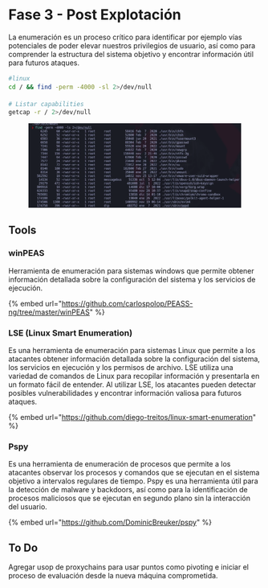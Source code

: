 # Fase 3 - Post Explotación

La enumeración es un proceso crítico para identificar por ejemplo vías potenciales de poder elevar nuestros privilegios de usuario, así como para comprender la estructura del sistema objetivo y encontrar información útil para futuros ataques.

```bash
#linux
cd / && find -perm -4000 -sl 2>/dev/null

# Listar capabilities
getcap -r / 2>/dev/null
```

<figure><img src="../.gitbook/assets/image (1).png" alt=""><figcaption></figcaption></figure>

## Tools

### winPEAS

Herramienta de enumeración para sistemas windows que permite obtener información detallada sobre la configuración del sistema y los servicios de ejecución.

{% embed url="https://github.com/carlospolop/PEASS-ng/tree/master/winPEAS" %}

### **LSE** (**Linux Smart Enumeration**)

Es una herramienta de enumeración para sistemas Linux que permite a los atacantes obtener información detallada sobre la configuración del sistema, los servicios en ejecución y los permisos de archivo. LSE utiliza una variedad de comandos de Linux para recopilar información y presentarla en un formato fácil de entender. Al utilizar LSE, los atacantes pueden detectar posibles vulnerabilidades y encontrar información valiosa para futuros ataques.

{% embed url="https://github.com/diego-treitos/linux-smart-enumeration" %}

### **Pspy**

Es una herramienta de enumeración de procesos que permite a los atacantes observar los procesos y comandos que se ejecutan en el sistema objetivo a intervalos regulares de tiempo. Pspy es una herramienta útil para la detección de malware y backdoors, así como para la identificación de procesos maliciosos que se ejecutan en segundo plano sin la interacción del usuario.

{% embed url="https://github.com/DominicBreuker/pspy" %}

## To Do

Agregar usop de proxychains para usar puntos como pivoting e iniciar el proceso de evaluación desde la nueva máquina comprometida.
